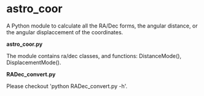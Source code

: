 # astro_coor
A Python module to calculate all the RA/Dec forms, the angular distance, or the angular displaccement of the coordinates.

**astro_coor.py**

The module contains ra/dec classes, and functions: DistanceMode(), DisplacementMode().

**RADec_convert.py**

Please checkout 'python RADec_convert.py -h'.
